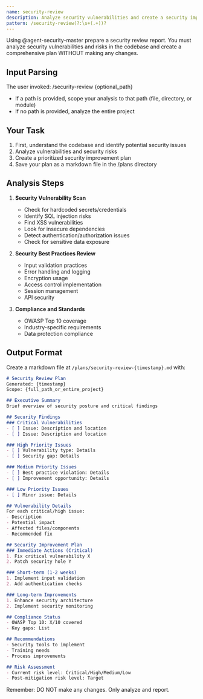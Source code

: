 ```yaml
---
name: security-review
description: Analyze security vulnerabilities and create a security improvement plan
pattern: /security-review(?:\s+(.+))?
---
```


Using @agent-security-master prepare a security review report. You must analyze security vulnerabilities and risks in the codebase and create a comprehensive plan WITHOUT making any changes.

## Input Parsing
The user invoked: /security-review {optional_path}
- If a path is provided, scope your analysis to that path (file, directory, or module)
- If no path is provided, analyze the entire project

## Your Task
1. First, understand the codebase and identify potential security issues
2. Analyze vulnerabilities and security risks
3. Create a prioritized security improvement plan
4. Save your plan as a markdown file in the /plans directory

## Analysis Steps
1. **Security Vulnerability Scan**
   - Check for hardcoded secrets/credentials
   - Identify SQL injection risks
   - Find XSS vulnerabilities
   - Look for insecure dependencies
   - Detect authentication/authorization issues
   - Check for sensitive data exposure

2. **Security Best Practices Review**
   - Input validation practices
   - Error handling and logging
   - Encryption usage
   - Access control implementation
   - Session management
   - API security

3. **Compliance and Standards**
   - OWASP Top 10 coverage
   - Industry-specific requirements
   - Data protection compliance

## Output Format
Create a markdown file at `/plans/security-review-{timestamp}.md` with:

```markdown
# Security Review Plan
Generated: {timestamp}
Scope: {full_path_or_entire_project}

## Executive Summary
Brief overview of security posture and critical findings

## Security Findings
### Critical Vulnerabilities
- [ ] Issue: Description and location
- [ ] Issue: Description and location

### High Priority Issues
- [ ] Vulnerability type: Details
- [ ] Security gap: Details

### Medium Priority Issues
- [ ] Best practice violation: Details
- [ ] Improvement opportunity: Details

### Low Priority Issues
- [ ] Minor issue: Details

## Vulnerability Details
For each critical/high issue:
- Description
- Potential impact
- Affected files/components
- Recommended fix

## Security Improvement Plan
### Immediate Actions (Critical)
1. Fix critical vulnerability X
2. Patch security hole Y

### Short-term (1-2 weeks)
1. Implement input validation
2. Add authentication checks

### Long-term Improvements
1. Enhance security architecture
2. Implement security monitoring

## Compliance Status
- OWASP Top 10: X/10 covered
- Key gaps: List

## Recommendations
- Security tools to implement
- Training needs
- Process improvements

## Risk Assessment
- Current risk level: Critical/High/Medium/Low
- Post-mitigation risk level: Target
```

Remember: DO NOT make any changes. Only analyze and report.